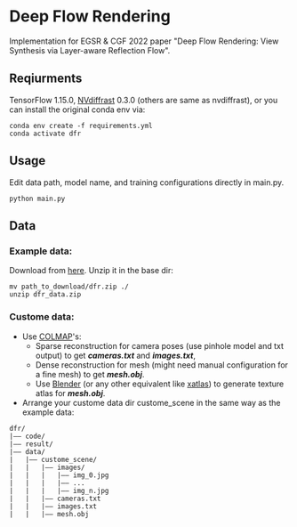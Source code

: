 # Deep Flow Rendering

Implementation for EGSR &amp; CGF 2022 paper "Deep Flow Rendering: View Synthesis via Layer-aware Reflection Flow".

## Reqiurments
TensorFlow 1.15.0, [NVdiffrast](https://github.com/NVlabs/nvdiffrast) 0.3.0 (others are same as nvdiffrast), or you can install the original conda env via:
``` 
conda env create -f requirements.yml
conda activate dfr
```


## Usage
Edit data path, model name, and training configurations directly in main.py.
```
python main.py
```

## Data
### Example data: 
Download from [here](https://drive.google.com/file/d/1BJkghOcSqPv10ZhDOH2sWg1KyIM8Ygg8/view?usp=share_link).
Unzip it in the base dir:
``` 
mv path_to_download/dfr.zip ./
unzip dfr_data.zip 
```
### Custome data: 
* Use [COLMAP](https://github.com/colmap/colmap)'s:
  * Sparse reconstruction for camera poses (use pinhole model and txt output) to get _**cameras.txt**_ and _**images.txt**_,
  * Dense reconstruction for mesh (might need manual configuration for a fine mesh) to get _**mesh.obj**_.
  * Use [Blender](https://www.blender.org/) (or any other equivalent like [xatlas](https://github.com/jpcy/xatlas)) to generate texture atlas for _**mesh.obj**_.
* Arrange your custome data dir custome_scene in the same way as the example data:
``` 
dfr/
|—— code/
|—— result/
|—— data/
|   |—— custome_scene/
|   |   |—— images/
|   |   |   |—— img_0.jpg
|   |   |   |—— ...
|   |   |   |—— img_n.jpg
|   |   |—— cameras.txt
|   |   |—— images.txt
|   |   |—— mesh.obj
```
